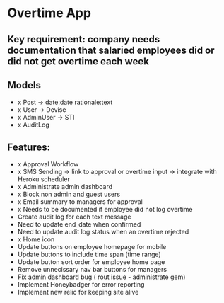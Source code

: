 # Overtime App

## Key requirement: company needs documentation that salaried employees did or did not get overtime each week

## Models
- x Post -> date:date rationale:text
- x User -> Devise
- x AdminUser -> STI
- x AuditLog

## Features:
- x Approval Workflow
- x SMS Sending -> link to approval or overtime input -> integrate with Heroku scheduler
- x Administrate admin dashboard
- x Block non admin and guest users
- x Email summary to managers for approval
- x Needs to be documented if employee did not log overtime
- Create audit log for each text message
- Need to update end_date when confirmed
- Need to update audit log status when an overtime rejected
- x Home icon
- Update buttons on employee homepage for mobile
- Update buttons to include time span (time range)
- Update button sort order for employee home page
- Remove unnecissary nav bar buttons for managers
- Fix admin dashboard bug ( rout issue - administrate gem)
- Implement Honeybadger for error reporting
- Implement new relic for keeping site alive


